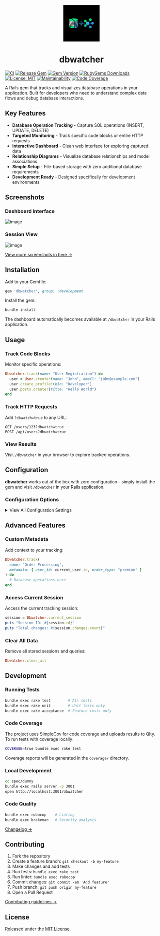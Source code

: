 <div align="center">
  <img src="https://raw.githubusercontent.com/patrick204nqh/dbwatcher/master/app/assets/images/dbwatcher/dbwatcher_512x512.png" alt="dbwatcher Logo" width="120" height="120">

# dbwatcher

</div>

[![CI](https://github.com/patrick204nqh/dbwatcher/actions/workflows/ci.yml/badge.svg)](https://github.com/patrick204nqh/dbwatcher/actions/workflows/ci.yml)
[![Release Gem](https://github.com/patrick204nqh/dbwatcher/actions/workflows/release.yml/badge.svg)](https://github.com/patrick204nqh/dbwatcher/actions/workflows/release.yml)
[![Gem Version](https://badge.fury.io/rb/dbwatcher.svg)](https://badge.fury.io/rb/dbwatcher)
[![RubyGems Downloads](https://img.shields.io/gem/dt/dbwatcher?color=blue)](https://rubygems.org/gems/dbwatcher)
[![License: MIT](https://img.shields.io/badge/License-MIT-yellow.svg)](https://opensource.org/licenses/MIT)
[![Maintainability](https://qlty.sh/gh/patrick204nqh/projects/dbwatcher/maintainability.svg)](https://qlty.sh/gh/patrick204nqh/projects/dbwatcher)
[![Code Coverage](https://qlty.sh/gh/patrick204nqh/projects/dbwatcher/coverage.svg)](https://qlty.sh/gh/patrick204nqh/projects/dbwatcher)

A Rails gem that tracks and visualizes database operations in your application. Built for developers who need to understand complex data flows and debug database interactions.

## Key Features

- **Database Operation Tracking** - Capture SQL operations (INSERT, UPDATE, DELETE)
- **Targeted Monitoring** - Track specific code blocks or entire HTTP requests
- **Interactive Dashboard** - Clean web interface for exploring captured data
- **Relationship Diagrams** - Visualize database relationships and model associations
- **Simple Setup** - File-based storage with zero additional database requirements
- **Development Ready** - Designed specifically for development environments

## Screenshots

### Dashboard Interface

![image](https://github.com/user-attachments/assets/92c94bdc-06fd-463e-a11f-f931a8ff5346)

### Session View

![image](https://github.com/user-attachments/assets/cae4c820-d7d9-4d16-b8fa-5978e0578ff8)

[View more screenshots in here →](docs/screenshots.md)

## Installation

Add to your Gemfile:

```ruby
gem 'dbwatcher', group: :development
```

Install the gem:

```bash
bundle install
```

The dashboard automatically becomes available at `/dbwatcher` in your Rails application.

## Usage

### Track Code Blocks

Monitor specific operations:

```ruby
Dbwatcher.track(name: "User Registration") do
  user = User.create!(name: "John", email: "john@example.com")
  user.create_profile!(bio: "Developer")
  user.posts.create!(title: "Hello World")
end
```

### Track HTTP Requests

Add `?dbwatch=true` to any URL:

```
GET /users/123?dbwatch=true
POST /api/users?dbwatch=true
```

### View Results

Visit `/dbwatcher` in your browser to explore tracked operations.

## Configuration

**dbwatcher** works out of the box with zero configuration - simply install the gem and visit `/dbwatcher` in your Rails application.

### Configuration Options

<details>
<summary>View All Configuration Settings</summary>

| Setting                       | Type    | Default           | Description                                         |
| ----------------------------- | ------- | ----------------- | --------------------------------------------------- |
| **Core Settings**             |
| `enabled`                     | Boolean | `true`            | Enable or disable DBWatcher                         |
| `storage_path`                | String  | `"tmp/dbwatcher"` | Directory for session data storage                  |
| **Session Management**        |
| `max_sessions`                | Integer | `50`              | Maximum number of sessions to retain                |
| `auto_clean_days`             | Integer | `7`               | Automatically delete sessions older than N days     |
| **Query Tracking**            |
| `track_queries`               | Boolean | `false`           | Enable full SQL query tracking (resource intensive) |
| **System Information**        |
| `system_info`                 | Boolean | `true`            | Collect system information for debugging            |
| `debug_mode`                  | Boolean | `false`           | Enable detailed debug logging                       |
| **Database Diagram Options**  |
| `diagram_show_attributes`     | Boolean | `true`            | Display model attributes in diagrams                |
| `diagram_show_cardinality`    | Boolean | `true`            | Show relationship cardinality indicators            |
| `diagram_show_methods`        | Boolean | `false`           | Include model methods in diagrams                   |
| `diagram_max_attributes`      | Integer | `10`              | Maximum attributes displayed per model              |
| `diagram_attribute_types`     | Boolean | `true`            | Show data types for attributes                      |
| `diagram_relationship_labels` | Boolean | `true`            | Display labels on relationship lines                |

### Configuration Example

```ruby
# config/environments/development.rb
Rails.application.configure do
  config.dbwatcher.enabled = true
  config.dbwatcher.max_sessions = 100
  config.dbwatcher.track_queries = true
end
```

</details>

## Advanced Features

### Custom Metadata

Add context to your tracking:

```ruby
Dbwatcher.track(
  name: "Order Processing",
  metadata: { user_id: current_user.id, order_type: "premium" }
) do
  # Database operations here
end
```

### Access Current Session

Access the current tracking session:

```ruby
session = Dbwatcher.current_session
puts "Session ID: #{session.id}"
puts "Total changes: #{session.changes.count}"
```

### Clear All Data

Remove all stored sessions and queries:

```ruby
Dbwatcher.clear_all
```

## Development

### Running Tests

```bash
bundle exec rake test        # All tests
bundle exec rake unit        # Unit tests only
bundle exec rake acceptance  # Feature tests only
```

### Code Coverage

The project uses SimpleCov for code coverage and uploads results to Qlty. To run tests with coverage locally:

```bash
COVERAGE=true bundle exec rake test
```

Coverage reports will be generated in the `coverage/` directory.

### Local Development

```bash
cd spec/dummy
bundle exec rails server -p 3001
open http://localhost:3001/dbwatcher
```

### Code Quality

```bash
bundle exec rubocop    # Linting
bundle exec brakeman   # Security analysis
```

[Changelog →](CHANGELOG.md)

## Contributing

1. Fork the repository
2. Create a feature branch: `git checkout -b my-feature`
3. Make changes and add tests
4. Run tests: `bundle exec rake test`
5. Run linter: `bundle exec rubocop`
6. Commit changes: `git commit -am 'Add feature'`
7. Push branch: `git push origin my-feature`
8. Open a Pull Request

[Contributing guidelines →](CONTRIBUTING.md)

## License

Released under the [MIT License](https://opensource.org/licenses/MIT).
